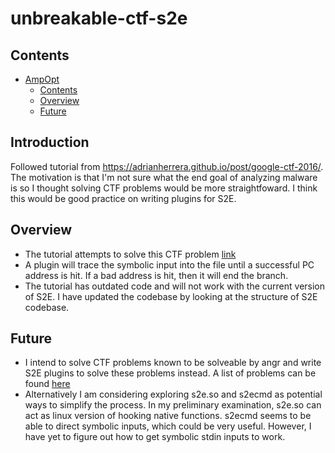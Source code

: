 # unbreakable-ctf-s2e<a name="ampopt"></a>

## Contents<a name="contents"></a>

<!-- mdformat-toc start --slug=github --maxlevel=6 --minlevel=1 -->

- [AmpOpt](#ampopt)
  - [Contents](#contents)
  - [Overview](#overview)
  - [Future](#future)

<!-- mdformat-toc end -->

## Introduction<a name="introduction"></a>

Followed tutorial from https://adrianherrera.github.io/post/google-ctf-2016/. The motivation is that I'm not sure what the end goal of analyzing malware is so I thought solving CTF problems would be more straightfoward. I think this would be good practice on writing plugins for S2E.


## Overview<a name="overview"></a>

  - The tutorial attempts to solve this CTF problem [link](https://github.com/ctfs/write-ups-2016/tree/master/google-ctf-2016/reverse/unbreakable-enterprise-product-activation-150)
  - A plugin will trace the symbolic input into the file until a successful PC address is hit. If a bad address is hit, then it will end the branch.
  - The tutorial has outdated code and will not work with the current version of S2E. I have updated the codebase by looking at the structure of S2E codebase. 

## Future<a name="future"></a>

 - I intend to solve CTF problems known to be solveable by angr and write S2E plugins to solve these problems instead. A list of problems can be found [here](https://docs.angr.io/examples)
 -  Alternatively I am considering exploring s2e.so and s2ecmd as potential ways to simplify the process. In my preliminary examination, s2e.so can act as linux version of hooking native functions. s2ecmd seems to be able to direct symbolic inputs, which could be very useful. However, I have yet to figure out how to get symbolic stdin inputs to work.

